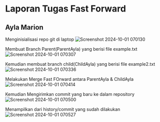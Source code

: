 #  **Laporan Tugas Fast Forward**
## Ayla Marion

Menginisialisasi repo git di laptop
![Screenshot 2024-10-01 070130](https://github.com/user-attachments/assets/aea21d7c-86e2-40e1-b8e8-a899cc63b3f6)

Membuat Branch Parent(ParentAyla) yang berisi file example.txt
![Screenshot 2024-10-01 070307](https://github.com/user-attachments/assets/6548ca02-23a9-4430-8cf8-73b11bc0edae)

Kemudian membuat branch child(ChildAyla) yang berisi file example2.txt
![Screenshot 2024-10-01 070336](https://github.com/user-attachments/assets/b6b12f3d-6ffa-403d-b549-078809bacdf2)

Melakukan Merge Fast FOrward antara ParentAyla & ChildAyla
![Screenshot 2024-10-01 070414](https://github.com/user-attachments/assets/a77e2b55-f383-4ea9-8249-410eddf45de6)

Kemudian Mengirimkan commit yang baru ke dalam repository
![Screenshot 2024-10-01 070500](https://github.com/user-attachments/assets/3243c6ba-c7b7-43e9-9783-c378e08127a6)

Menampilkan dari history/commit yang sudah dilakukan
![Screenshot 2024-10-01 070527](https://github.com/user-attachments/assets/449f76d3-c3a4-495d-ac2a-305c7209e83e)
